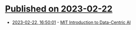 # [Published on 2023-02-22](index.md)

* [2023-02-22, 16:50:01](https://lobste.rs/s/qtaba8/mit_introduction_data_centric_ai) - [MIT Introduction to Data-Centric AI](https://dcai.csail.mit.edu/)
